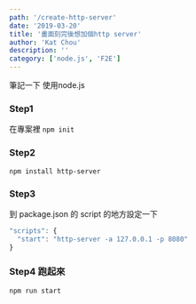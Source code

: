 ```yaml
---
path: '/create-http-server'
date: '2019-03-20'
title: '畫面刻完後想加個http server'
author: 'Kat Chou'
description: ''
category: ['node.js', 'F2E']
---
```


筆記一下 使用node.js

### Step1

在專案裡 `npm init`

### Step2

```npm install http-server```

### Step3

到 package.json 的 script 的地方設定一下

```js
"scripts": {
  "start": "http-server -a 127.0.0.1 -p 8080"
}
```

### Step4 跑起來

```npm run start```
